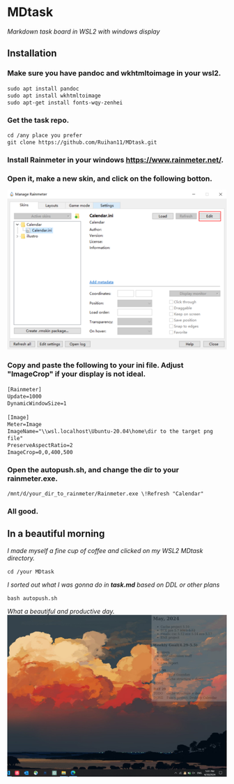 # MDtask 
*Markdown task board in WSL2 with windows display*

## Installation
### Make sure you have **pandoc** and  **wkhtmltoimage** in your wsl2.
```
sudo apt install pandoc
sudo apt install wkhtmltoimage
sudo apt-get install fonts-wqy-zenhei
``` 
### Get the task repo.
```
cd /any place you prefer
git clone https://github.com/Ruihan11/MDtask.git
``` 
  
### Install Rainmeter in your windows https://www.rainmeter.net/.

### Open it, make a new skin, and click on the following botton.  
![alt text](doc/image.png)
### Copy and paste the following to your **ini** file. Adjust "ImageCrop" if your display is not ideal.
```
[Rainmeter]
Update=1000
DynamicWindowSize=1

[Image]
Meter=Image
ImageName="\\wsl.localhost\Ubuntu-20.04\home\dir to the target png file"
PreserveAspectRatio=2
ImageCrop=0,0,400,500
```  
### Open the **autopush.sh**, and change the dir to your rainmeter.exe.
```
/mnt/d/your_dir_to_rainmeter/Rainmeter.exe \!Refresh "Calendar"
```
### All good.

## In a beautiful morning  
*I made myself a fine cup of coffee and clicked on my WSL2 MDtask directory.*
```
cd /your MDtask
```  
*I sorted out what I was gonna do in **task.md** based on DDL or other plans*
```
bash autopush.sh
```  
*What a beautiful and productive day.*
![alt text](doc/demo.png)
